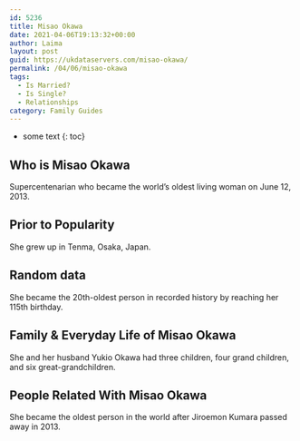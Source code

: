```yaml
---
id: 5236
title: Misao Okawa
date: 2021-04-06T19:13:32+00:00
author: Laima
layout: post
guid: https://ukdataservers.com/misao-okawa/
permalink: /04/06/misao-okawa
tags:
  - Is Married?
  - Is Single?
  - Relationships
category: Family Guides
---
```


* some text
{: toc}


## Who is Misao Okawa
                  
                  
                  
Supercentenarian who became the world&#8217;s oldest living woman on June 12, 2013. 
                  
              
            
              
            
                
                
                
## Prior to Popularity
                  
                  
                  
She grew up in Tenma, Osaka, Japan.
                  
              
            
              
            
                
                
                
## Random data
                  
                  
                  
She became the 20th-oldest person in recorded history by reaching her 115th birthday.
                  
              
            
              
            
                
                
                
## Family & Everyday Life of Misao Okawa
                  
                  
                  
She and her husband Yukio Okawa had three children, four grand children, and six great-grandchildren.
                  
              
            
              
            
                
                
                
## People Related With Misao Okawa
                  
                  
                  
She became the oldest person in the world after Jiroemon Kumara passed away in 2013.
                  
              
            
              
            
                
              
            
              
              
            
            
              
            
          
          
          